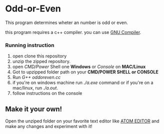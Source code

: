 # Odd-or-Even

This program determines wheter an number is odd or even.

this program requires a c++ compiler. you can use [GNU Compiler](https://gcc.gnu.org/).

### Running instruction

1. open clone this repository
2. unzip the zipped repository.
3. open _CMD/Power_ Shell one **Windows** or _Console_ on **MAC/Linux**
4. Got to upzipped folder path on your **CMD/POWER SHELL or CONSOLE**
5. Run _G++ oddoreven.cc_
6. if you're on windows machine run _./a.exe_ command or if you're on a mac/linux, run _./a.out_.
7. follow instructions on the console


## Make it your own!

Open the unziped folder on your favorite text editor like [ATOM EDITOR](https://atom.io) and make any changes and experiment with it!
